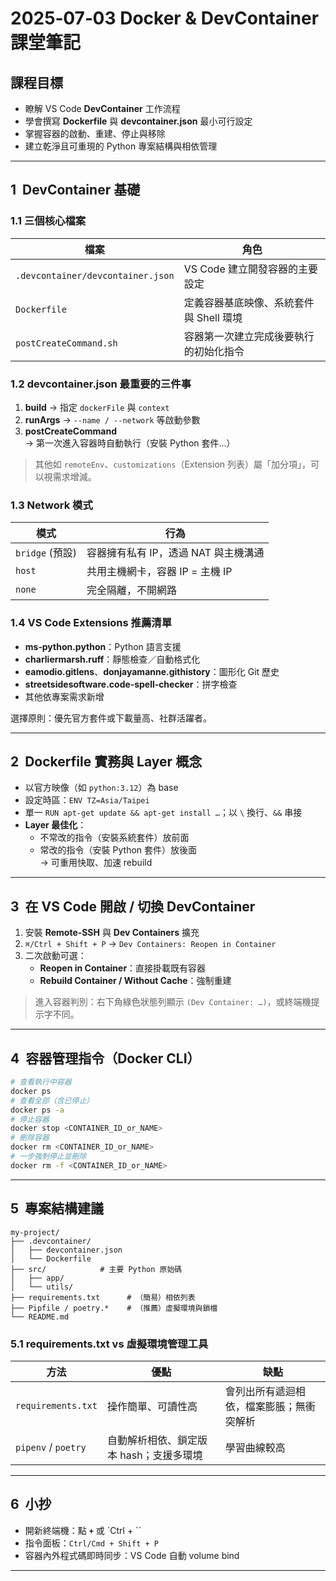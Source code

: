 # 2025‑07‑03 Docker & DevContainer 課堂筆記

## 課程目標
- 瞭解 VS Code **DevContainer** 工作流程  
- 學會撰寫 **Dockerfile** 與 **devcontainer.json** 最小可行設定  
- 掌握容器的啟動、重建、停止與移除  
- 建立乾淨且可重現的 Python 專案結構與相依管理

---

## 1  DevContainer 基礎

### 1.1 三個核心檔案
| 檔案 | 角色 |
| ---- | ---- |
| `.devcontainer/devcontainer.json` | VS Code 建立開發容器的主要設定 |
| `Dockerfile` | 定義容器基底映像、系統套件與 Shell 環境 |
| `postCreateCommand.sh` | 容器第一次建立完成後要執行的初始化指令 |

### 1.2 devcontainer.json 最重要的三件事
1. **build** → 指定 `dockerFile` 與 `context`  
2. **runArgs** → `--name / --network` 等啟動參數  
3. **postCreateCommand** → 第一次進入容器時自動執行（安裝 Python 套件…）

> 其他如 `remoteEnv`、`customizations`（Extension 列表）屬「加分項」，可以視需求增減。

### 1.3 Network 模式
| 模式 | 行為 |
| ---- | ---- |
| `bridge` (預設) | 容器擁有私有 IP，透過 NAT 與主機溝通 |
| `host` | 共用主機網卡，容器 IP = 主機 IP |
| `none` | 完全隔離，不開網路 |

### 1.4 VS Code Extensions 推薦清單
- **ms‑python.python**：Python 語言支援  
- **charliermarsh.ruff**：靜態檢查／自動格式化  
- **eamodio.gitlens**、**donjayamanne.githistory**：圖形化 Git 歷史  
- **streetsidesoftware.code‑spell‑checker**：拼字檢查  
- 其他依專案需求新增

選擇原則：優先官方套件或下載量高、社群活躍者。

---

## 2  Dockerfile 實務與 Layer 概念
- 以官方映像（如 `python:3.12`）為 base  
- 設定時區：`ENV TZ=Asia/Taipei`  
- 單一 `RUN apt‑get update && apt‑get install …`；以 `\` 換行、`&&` 串接  
- **Layer 最佳化**：  
  - 不常改的指令（安裝系統套件）放前面  
  - 常改的指令（安裝 Python 套件）放後面  
  → 可重用快取、加速 rebuild

---

## 3  在 VS Code 開啟 / 切換 DevContainer
1. 安裝 **Remote‑SSH** 與 **Dev Containers** 擴充  
2. `⌘/Ctrl + Shift + P` → `Dev Containers: Reopen in Container`  
3. 二次啟動可選：  
   - **Reopen in Container**：直接掛載既有容器  
   - **Rebuild Container / Without Cache**：強制重建

> 進入容器判別：右下角綠色狀態列顯示 `(Dev Container: …)`，或終端機提示字不同。

---

## 4  容器管理指令（Docker CLI）

```bash
# 查看執行中容器
docker ps
# 查看全部（含已停止）
docker ps -a
# 停止容器
docker stop <CONTAINER_ID_or_NAME>
# 刪除容器
docker rm <CONTAINER_ID_or_NAME>
# 一步強制停止並刪除
docker rm -f <CONTAINER_ID_or_NAME>
```

---

## 5  專案結構建議

```
my-project/
├── .devcontainer/
│   ├── devcontainer.json
│   └── Dockerfile
├── src/            # 主要 Python 原始碼
│   ├── app/
│   └── utils/
├── requirements.txt      # （簡易）相依列表
├── Pipfile / poetry.*    # （推薦）虛擬環境與鎖檔
└── README.md
```

### 5.1 requirements.txt vs 虛擬環境管理工具
| 方法 | 優點 | 缺點 |
| ---- | ---- | ---- |
| `requirements.txt` | 操作簡單、可讀性高 | 會列出所有遞迴相依，檔案膨脹；無衝突解析 |
| `pipenv` / `poetry` | 自動解析相依、鎖定版本 hash；支援多環境 | 學習曲線較高 |

---

## 6  小抄
- 開新終端機：點 **`+`** 或 `Ctrl + \``  
- 指令面板：`Ctrl/Cmd + Shift + P`  
- 容器內外程式碼即時同步：VS Code 自動 volume bind  

---
